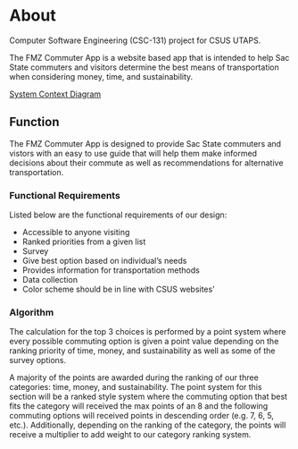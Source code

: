 # About
Computer Software Engineering (CSC-131) project for CSUS UTAPS.

The FMZ Commuter App is a website based app that is intended to help Sac State commuters and visitors determine the best means of transportation when considering money, time, and sustainability.

[System Context Diagram](images/system_context_diagram.PNG)

## Function
The FMZ Commuter App is designed to provide Sac State commuters and vistors with an easy to use guide that will help them make informed decisions about their commute as well as recommendations for alternative transportation.

### Functional Requirements
Listed below are the functional requirements of our design:
- Accessible to anyone visiting
- Ranked priorities from a given list
- Survey
- Give best option based on individual’s needs
- Provides information for transportation methods
- Data collection
- Color scheme should be in line with CSUS websites’

### Algorithm 
The calculation for the top 3 choices is performed by a point system where every possible commuting option is given a point value depending on the ranking priority of time, money, and sustainability as well as some of the survey options. 

A majority of the points are awarded during the ranking of our three categories: time, money, and sustainability. The point system for this section will be a ranked style system where the commuting option that best fits the category will received the max points of an 8 and the following commuting options will received points in descending order (e.g. 7, 6, 5, etc.). Additionally, depending on the ranking of the category, the points will receive a multiplier to add weight to our category ranking system.
